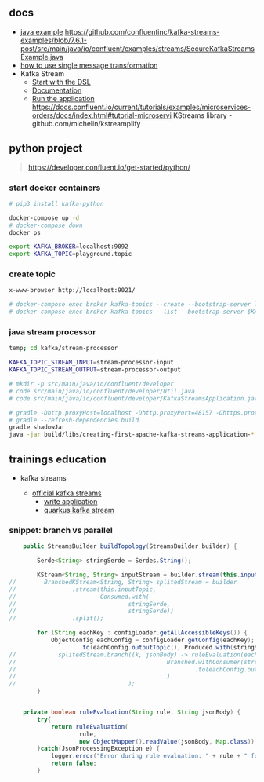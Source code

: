 ## docs
* [java example](https://developer.confluent.io/tutorials/creating-first-apache-kafka-streams-application/kstreams.html)
   https://github.com/confluentinc/kafka-streams-examples/blob/7.6.1-post/src/main/java/io/confluent/examples/streams/SecureKafkaStreamsExample.java
* [how to use single message transformation](https://docs.confluent.io/platform/current/connect/transforms/overview.html)
* Kafka Stream
  * [Start with the DSL](https://github.com/confluentinc/examples)
  * [Documentation](http://docs.confluent.io/current/streams/)
  * [Run the application](http://docs.confluent.io/current/streams/developer-quide.html#running-a-kafka-streams-application)
    https://docs.confluent.io/current/tutorials/examples/microservices-orders/docs/index.html#tutorial-microservi
  KStreams library - github.com/michelin/kstreamplify

## python project 
> https://developer.confluent.io/get-started/python/

### start docker containers
```sh
# pip3 install kafka-python

docker-compose up -d
# docker-compose down
docker ps

export KAFKA_BROKER=localhost:9092
export KAFKA_TOPIC=playground.topic
```

### create topic
```sh
x-www-browser http://localhost:9021/

# docker-compose exec broker kafka-topics --create --bootstrap-server localhost:9092 --replication-factor 1 --partitions 1 --topic playground.topic
# docker-compose exec broker kafka-topics --list --bootstrap-server $KAFKA_BROKER
```

### java stream processor
```sh
temp; cd kafka/stream-processor

KAFKA_TOPIC_STREAM_INPUT=stream-processor-input
KAFKA_TOPIC_STREAM_OUTPUT=stream-processor-output

# mkdir -p src/main/java/io/confluent/developer
# code src/main/java/io/confluent/developer/Util.java
# code src/main/java/io/confluent/developer/KafkaStreamsApplication.java

# gradle -Dhttp.proxyHost=localhost -Dhttp.proxyPort=48157 -Dhttps.proxyHost=localhost -Dhttps.proxyPort=48157 build
# gradle --refresh-dependencies build
gradle shadowJar
java -jar build/libs/creating-first-apache-kafka-streams-application-*.jar configuration/dev.properties
```

## trainings education

* kafka streams
  
  * [official kafka streams](https://kafka.apache.org/documentation/streams/)
    * [write application](https://kafka.apache.org/37/documentation/streams/tutorial)
    * [quarkus kafka stream](https://quarkus.io/guides/kafka-streams)


### snippet: branch vs parallel 
```java
    public StreamsBuilder buildTopology(StreamsBuilder builder) {

        Serde<String> stringSerde = Serdes.String();

        KStream<String, String> inputStream = builder.stream(this.inputTopic, Consumed.with(stringSerde, stringSerde));
//        BranchedKStream<String, String> splitedStream = builder
//                .stream(this.inputTopic,
//                        Consumed.with(
//                                stringSerde,
//                                stringSerde))
//                .split();

        for (String eachKey : configLoader.getAllAccessibleKeys()) {
            ObjectConfig eachConfig = configLoader.getConfig(eachKey);
                    .to(eachConfig.outputTopic(), Produced.with(stringSerde, stringSerde));
//            splitedStream.branch((k, jsonBody) -> ruleEvaluation(eachConfig.rule(), jsonBody),
//                                           Branched.withConsumer(stream -> stream
//                                                   .to(eachConfig.outputTopic(), Produced.with(stringSerde, stringSerde))
//                                           )
//                                );
        }


    private boolean ruleEvaluation(String rule, String jsonBody) {
        try{
            return ruleEvaluation(
                    rule,
                    new ObjectMapper().readValue(jsonBody, Map.class));
        }catch(JsonProcessingException e) {
            logger.error("Error during rule evaluation: " + rule + " for message: " + jsonBody, e);
            return false;
        }

```
